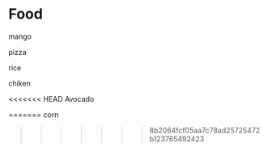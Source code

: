 # Food

mango

pizza

rice

chiken

<<<<<<< HEAD
Avocado


=======
corn
>>>>>>> 8b2064fcf05aa7c78ad25725472b123765492423
